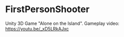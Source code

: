 # FirstPersonShooter
Unity 3D Game "Alone on the Island".
Gameplay video: https://youtu.be/_xD5LRkAJxc 
